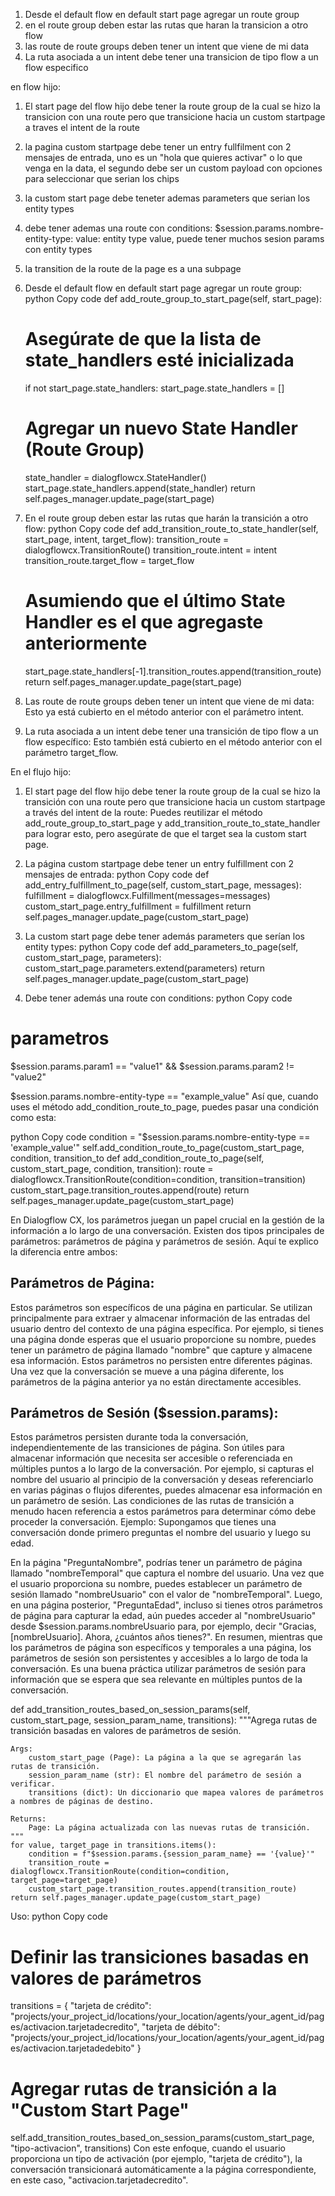 1. Desde el default flow en default start page agregar un route group
2. en el route group deben estar las rutas que haran la transicion a otro flow
3. las route de route groups deben tener un intent que viene de mi data
4. La ruta asociada a un intent debe tener una transicion de tipo flow a un flow especifico

en flow hijo:
1.  El start page del flow hijo debe tener la route group de la cual se hizo la transicion con una route pero que transicione hacia un custom startpage a traves el intent de la route
2. la pagina custom startpage debe tener un entry fullfilment con 2 mensajes de entrada, uno es un "hola que quieres activar" o lo que venga en la data, el segundo debe ser un custom payload con opciones para seleccionar que serian los chips
3. la custom start page debe teneter ademas parameters que serian los entity types
4. debe tener ademas una route con conditions: $session.params.nombre-entity-type: value: entity type value, puede tener muchos sesion params con entity types
5. la transition de la route de la page es a una subpage




1. Desde el default flow en default start page agregar un route group:
python
Copy code
def add_route_group_to_start_page(self, start_page):
    # Asegúrate de que la lista de state_handlers esté inicializada
    if not start_page.state_handlers:
        start_page.state_handlers = []
    # Agregar un nuevo State Handler (Route Group)
    state_handler = dialogflowcx.StateHandler()
    start_page.state_handlers.append(state_handler)
    return self.pages_manager.update_page(start_page)
2. En el route group deben estar las rutas que harán la transición a otro flow:
python
Copy code
def add_transition_route_to_state_handler(self, start_page, intent, target_flow):
    transition_route = dialogflowcx.TransitionRoute()
    transition_route.intent = intent
    transition_route.target_flow = target_flow
    # Asumiendo que el último State Handler es el que agregaste anteriormente
    start_page.state_handlers[-1].transition_routes.append(transition_route)
    return self.pages_manager.update_page(start_page)
3. Las route de route groups deben tener un intent que viene de mi data:
Esto ya está cubierto en el método anterior con el parámetro intent.

4. La ruta asociada a un intent debe tener una transición de tipo flow a un flow específico:
Esto también está cubierto en el método anterior con el parámetro target_flow.

En el flujo hijo:
1. El start page del flow hijo debe tener la route group de la cual se hizo la transición con una route pero que transicione hacia un custom startpage a través del intent de la route:
Puedes reutilizar el método add_route_group_to_start_page y add_transition_route_to_state_handler para lograr esto, pero asegúrate de que el target sea la custom start page.

2. La página custom startpage debe tener un entry fulfillment con 2 mensajes de entrada:
python
Copy code
def add_entry_fulfillment_to_page(self, custom_start_page, messages):
    fulfillment = dialogflowcx.Fulfillment(messages=messages)
    custom_start_page.entry_fulfillment = fulfillment
    return self.pages_manager.update_page(custom_start_page)
3. La custom start page debe tener además parameters que serían los entity types:
python
Copy code
def add_parameters_to_page(self, custom_start_page, parameters):
    custom_start_page.parameters.extend(parameters)
    return self.pages_manager.update_page(custom_start_page)
4. Debe tener además una route con conditions:
python
Copy code



# parametros
$session.params.param1 == "value1" && $session.params.param2 != "value2"

$session.params.nombre-entity-type == "example_value"
Así que, cuando uses el método add_condition_route_to_page, puedes pasar una condición como esta:

python
Copy code
condition = "$session.params.nombre-entity-type == 'example_value'"
self.add_condition_route_to_page(custom_start_page, condition, transition_to
def add_condition_route_to_page(self, custom_start_page, condition, transition):
    route = dialogflowcx.TransitionRoute(condition=condition, transition=transition)
    custom_start_page.transition_routes.append(route)
    return self.pages_manager.update_page(custom_start_page)


En Dialogflow CX, los parámetros juegan un papel crucial en la gestión de la información a lo largo de una conversación. Existen dos tipos principales de parámetros: parámetros de página y parámetros de sesión. Aquí te explico la diferencia entre ambos:

## Parámetros de Página:

Estos parámetros son específicos de una página en particular.
Se utilizan principalmente para extraer y almacenar información de las entradas del usuario dentro del contexto de una página específica.
Por ejemplo, si tienes una página donde esperas que el usuario proporcione su nombre, puedes tener un parámetro de página llamado "nombre" que capture y almacene esa información.
Estos parámetros no persisten entre diferentes páginas. Una vez que la conversación se mueve a una página diferente, los parámetros de la página anterior ya no están directamente accesibles.

## Parámetros de Sesión ($session.params):

Estos parámetros persisten durante toda la conversación, independientemente de las transiciones de página.
Son útiles para almacenar información que necesita ser accesible o referenciada en múltiples puntos a lo largo de la conversación.
Por ejemplo, si capturas el nombre del usuario al principio de la conversación y deseas referenciarlo en varias páginas o flujos diferentes, puedes almacenar esa información en un parámetro de sesión.
Las condiciones de las rutas de transición a menudo hacen referencia a estos parámetros para determinar cómo debe proceder la conversación.
Ejemplo:
Supongamos que tienes una conversación donde primero preguntas el nombre del usuario y luego su edad.

En la página "PreguntaNombre", podrías tener un parámetro de página llamado "nombreTemporal" que captura el nombre del usuario.
Una vez que el usuario proporciona su nombre, puedes establecer un parámetro de sesión llamado "nombreUsuario" con el valor de "nombreTemporal".
Luego, en una página posterior, "PreguntaEdad", incluso si tienes otros parámetros de página para capturar la edad, aún puedes acceder al "nombreUsuario" desde $session.params.nombreUsuario para, por ejemplo, decir "Gracias, [nombreUsuario]. Ahora, ¿cuántos años tienes?".
En resumen, mientras que los parámetros de página son específicos y temporales a una página, los parámetros de sesión son persistentes y accesibles a lo largo de toda la conversación. Es una buena práctica utilizar parámetros de sesión para información que se espera que sea relevante en múltiples puntos de la conversación.


def add_transition_routes_based_on_session_params(self, custom_start_page, session_param_name, transitions):
    """Agrega rutas de transición basadas en valores de parámetros de sesión.

    Args:
        custom_start_page (Page): La página a la que se agregarán las rutas de transición.
        session_param_name (str): El nombre del parámetro de sesión a verificar.
        transitions (dict): Un diccionario que mapea valores de parámetros a nombres de páginas de destino.

    Returns:
        Page: La página actualizada con las nuevas rutas de transición.
    """
    for value, target_page in transitions.items():
        condition = f"$session.params.{session_param_name} == '{value}'"
        transition_route = dialogflowcx.TransitionRoute(condition=condition, target_page=target_page)
        custom_start_page.transition_routes.append(transition_route)
    return self.pages_manager.update_page(custom_start_page)
Uso:
python
Copy code
# Definir las transiciones basadas en valores de parámetros
transitions = {
    "tarjeta de crédito": "projects/your_project_id/locations/your_location/agents/your_agent_id/pages/activacion.tarjetadecredito",
    "tarjeta de débito": "projects/your_project_id/locations/your_location/agents/your_agent_id/pages/activacion.tarjetadedebito"
}

# Agregar rutas de transición a la "Custom Start Page"
self.add_transition_routes_based_on_session_params(custom_start_page, "tipo-activacion", transitions)
Con este enfoque, cuando el usuario proporciona un tipo de activación (por ejemplo, "tarjeta de crédito"), la conversación transicionará automáticamente a la página correspondiente, en este caso, "activacion.tarjetadecredito".




